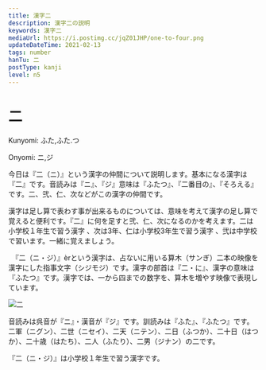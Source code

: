 ```yaml
---
title: 漢字二
description: 漢字二の説明
keywords: 漢字二
mediaUrl: https://i.postimg.cc/jqZ01JHP/one-to-four.png
updateDateTime: 2021-02-13
tags: number
hanTu: 二
postType: kanji
level: n5
---
```


# 二

Kunyomi: ふた,ふた.つ

Onyomi: ニ,ジ

今日は『二（ニ）』という漢字の仲間について説明します。基本になる漢字は『二』です。音読みは『ニ』、『ジ』意味は『ふたつ』、『二番目の』、『そろえる』です。二、弐、仁、次などがこの漢字の仲間です。

漢字は足し算で表わす事が出来るものについては、意味を考えて漢字の足し算で覚えると便利です。『二』に何を足すと弐、仁、次になるのかを考えます。二は小学校１年生で習う漢字 、次は3年、仁は小学校3年生で習う漢字 、弐は中学校で習います。一緒に覚えましょう。

　『二（ニ・ジ）』èrという漢字は、占ないに用いる算木（サンぎ）二本の映像を漢字にした指事文字（シジモジ）です。漢字の部首は『二・に』、漢字の意味は『ふたつ』です。漢字では、一から四までの数字を、算木を増やす映像で表現しています。

![二](https://huusennarare.cocolog-nifty.com/blog/images/2016/08/11/photo_12.jpg "二")

音読みは呉音が『ニ』・漢音が『ジ』です。訓読みは『ふた』、『ふたつ』です。二軍（ニグン）、二世（ニセイ）、二天（ニテン）、二日（ふつか）、二十日（はつか）、二十歳（はたち）、二人（ふたり）、二男（ジナン）の二です。

『二（ニ・ジ）』は小学校１年生で習う漢字です。
